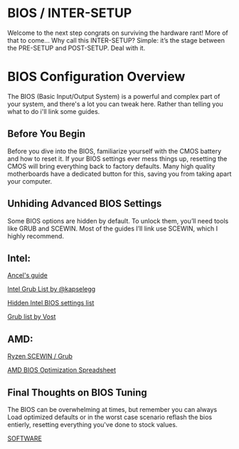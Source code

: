 # BIOS / INTER-SETUP

Welcome to the next step congrats on surviving the hardware rant! More of that to come...
Why call this INTER-SETUP? Simple: it’s the stage between the PRE-SETUP and POST-SETUP. Deal with it.

# BIOS Configuration Overview

The BIOS (Basic Input/Output System) is a powerful and complex part of your system, and there's a lot you can tweak here. Rather than telling you what to do i'll link some guides.

## Before You Begin

Before you dive into the BIOS, familiarize yourself with the CMOS battery and how to reset it. If your BIOS settings ever mess things up, resetting the CMOS will bring everything back to factory defaults. Many high quality motherboards have a dedicated button for this, saving you from taking apart your computer.


## Unhiding Advanced BIOS Settings

Some BIOS options are hidden by default. To unlock them, you’ll need tools like GRUB and SCEWIN. Most of the guides I’ll link use SCEWIN, which I highly recommend.

## Intel:

[Ancel's guide](https://docs.google.com/document/d/1ztCWHU2vCG9hnD_94VhlnsLJq1-0Mq7OwhjF79JsYgA/edit?tab=t.0)

[Intel Grub List by @kapselegg](https://docs.google.com/document/d/1-7PxsfVJac_ooZEQe33eAE9oGo-32iXeDvVduCpJd-M/edit?tab=t.0)

[Hidden Intel BIOS settings list](https://docs.google.com/document/d/1KIW7D9tCcv5sBBCh9qR6S-jZSsvTKQFwtOfBhkaBD4E/edit?tab=t.0)

[Grub list by Vost](https://docs.google.com/document/d/1nDY2UcB7z2TewJKXJ2rK8Dl79PzbFaDefTHEtobhER4/edit?tab=t.0)


## AMD:

[Ryzen SCEWIN / Grub](https://docs.google.com/document/d/1JhhSZqdbljHjNkLymoIRq67CiCLTISpZb2dm-gbpIs0/edit?tab=t.0)

[AMD BIOS Optimization Spreadsheet](https://docs.google.com/spreadsheets/d/1Jw3lfH0uRFXMxnFGdpNfRpVvrQN-MVwaE0HSKoj-Xag/edit?gid=2060234474#gid=2060234474)


## Final Thoughts on BIOS Tuning

The BIOS can be overwhelming at times, but remember you can always Load optimized defaults or in the worst case scenario reflash the bios entierly, resetting everything you've done to stock values.


[SOFTWARE](https://github.com/Scuubii/KOGC/blob/main/software.md)

